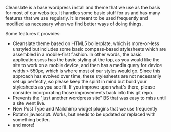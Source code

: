 Cleanslate is a base wordpress install and theme that we use as the basis for most of our websites.
It handles some basic stuff for us and has many features that we use regularly. It is meant to be
used frequently and modified as necessary when we find better ways of doing things.

Some features it provides:

* Cleanslate theme based on HTML5 boilerplate, which is more-or-less unstyled but includes some basic compass-based stylesheets which are assembled in a mobile-first fashion. In other words, the basic application.scss has the basic styling at the top, as you would like the site to work on a mobile device, and then has a media query for device width > 550px, which is where most of our styles would go. Since this approach has evolved over time, these stylesheets are not necessarily set up perfectly, so please keep the spirit in mind but build your stylesheets as you see fit. If you improve upon what's there, please consider incorporating those improvements back into this git repo.
* Prevents the "just another wordpress site" BS that was easy to miss until a site went live.
* New Post Type and Mailchimp widget plugins that we use frequently
* Rotator javascript. Works, but needs to be updated or replaced with something better.
* and more!

